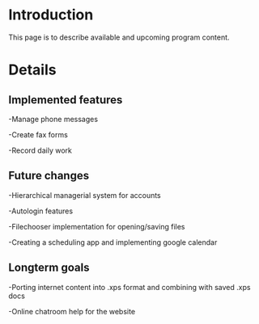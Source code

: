 # Introduction #

This page is to describe available and upcoming program content.


# Details #

## Implemented features ##
-Manage phone messages

-Create fax forms

-Record daily work

## Future changes ##
-Hierarchical managerial system for accounts

-Autologin features

-Filechooser implementation for opening/saving files

-Creating a scheduling app and implementing google calendar

## Longterm goals ##
-Porting internet content into .xps format and combining with saved .xps docs

-Online chatroom help for the website
